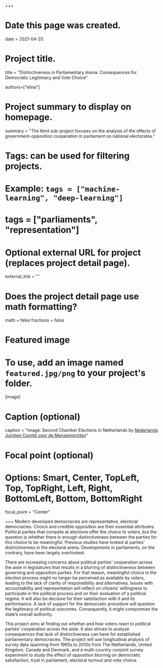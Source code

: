 +++
# Date this page was created.
date = 2021-04-20

# Project title.
title = "Distinctiveness in Parliamentary Arena: Consequences for Democratic Legitimacy and Vote Choice"

authors=["elina"]

# Project summary to display on homepage.
summary = "The third sub-project focuses on the analysis of the effects of government-opposition cooperation in parliament on national electorates."

# Tags: can be used for filtering projects.
# Example: `tags = ["machine-learning", "deep-learning"]`
# tags = ["parliaments", "representation"]

# Optional external URL for project (replaces project detail page).
external_link = ""

# Does the project detail page use math formatting?
math = false
fractions = false

# Featured image
# To use, add an image named `featured.jpg/png` to your project's folder. 
[image]
  # Caption (optional)
  caption = "Image: Second Chamber Elections in Netherlands by [Nederlands Juristen Comité voor de Mensenrechten](https://liberties.imgix.net/images/b8e8820a-18c3-44e7-8a8f-563935c8b15c/Voting_form_of_the_Dutch_elections_in_2017__33334290311___1_.jpg?ixlib=rails-0.3.2&w=665&fit=max&q=60&fm=jpg&auto=format&trim=auto&lossless=true&s=2fcdd133aeb9b4f5ee25ea21ed6a0827)"
  
  # Focal point (optional)
  # Options: Smart, Center, TopLeft, Top, TopRight, Left, Right, BottomLeft, Bottom, BottomRight
  focal_point = "Center"

  
+++
Modern developed democracies are representative, electoral democracies. Choice and credible opposition are their essential attributes. Political parties that compete at elections offer the choice to voters, but the question is whether there is enough distinctiveness between the parties for this choice to be meaningful. Previous studies have looked at parties’ distinctiveness in the electoral arena. Developments in parliaments, on the contrary, have been largely overlooked.  

There are increasing concerns about political parties’ cooperation across the aisle in legislatures that results in a blurring of distinctiveness between governing and opposition parties. For that reason, meaningful choice in the election process might no longer be perceived as available by voters, leading to the lack of clarity of responsibility and alternatives. Issues with accountability and representation will reflect on citizens’ willingness to participate in the political process and on their evaluation of a political regime. It will also be decisive for their satisfaction with it and its performance. A lack of support for the democratic procedure will question the legitimacy of political outcomes. Consequently, it might compromise the state’s overall authority.  

This project aims at finding out whether and how voters react to political parties’ cooperation across the aisle. It also strives to analyze consequences that lack of distinctiveness can have for established parliamentary democracies. The project will use longitudinal analysis of survey data spanning from 1960s to 2010s from The Netherlands, United Kingdom, Canada and Denmark, and a multi-country conjoint survey experiment to study the effect of opposition blurring on democratic satisfaction, trust in parliament, electoral turnout and vote choice. 